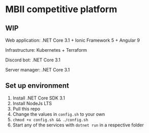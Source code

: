 # MBII competitive platform


## WIP


Web application: .NET Core 3.1 + Ionic Framework 5 + Angular 9

Infrastructure: Kubernetes + Terraform

Discord bot: .NET Core 3.1

Server manager: .NET Core 3.1


## Set up environment

1. Install .NET Core SDK 3.1
2. Install NodeJs LTS
3. Pull this repo
4. Change the values in `config.sh` to your own
5. `chmod +x config.sh && ./config.sh`
6. Start any of the services with `dotnet run` in a respective folder
